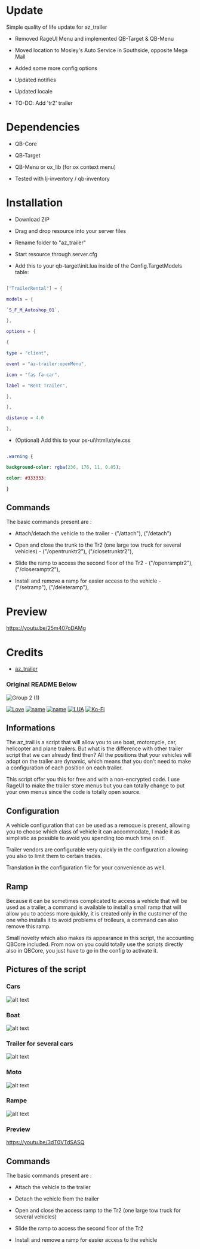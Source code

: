 
# Update

  

Simple quality of life update for az_trailer

* Removed RageUI Menu and implemented QB-Target & QB-Menu

* Moved location to Mosley's Auto Service in Southside, opposite Mega Mall

* Added some more config options

* Updated notifies

* Updated locale

* TO-DO: Add 'tr2' trailer

# Dependencies

* QB-Core

* QB-Target

* QB-Menu or ox_lib (for ox context menu)

* Tested with lj-inventory / qb-inventory


# Installation

* Download ZIP

* Drag and drop resource into your server files

* Rename folder to "az_trailer"

* Start resource through server.cfg

* Add this to your qb-target\init.lua inside of the Config.TargetModels table:

  

```lua

["TrailerRental"] = {

models = {

`S_F_M_Autoshop_01`,

},

options = {

{

type = "client",

event = "az-trailer:openMenu",

icon = "fas fa-car",

label = "Rent Trailer",

},

},

distance = 4.0

},
```

  

* (Optional)  Add  this  to  your  ps-ui\html\style.css

```css

.warning {

background-color: rgba(236, 176, 11, 0.85);

color: #333333;

}
```

  

## Commands

The basic commands present are :

- Attach/detach the vehicle to the trailer - ("/attach"), ("/detach")

- Open and close the trunk to the Tr2 (one large tow truck for several vehicles) - ("/opentrunktr2"), ("/closetrunktr2"),

- Slide the ramp to access the second floor of the Tr2 - ("/openramptr2"), ("/closeramptr2"),

- Install and remove a ramp for easier access to the vehicle - ("/setramp"), ("/deleteramp"),

  

# Preview

https://youtu.be/25m407oDAMg

  

# Credits

  

* [az_trailer](https://github.com/Azerothwav/Az_trailer)

  

### Original README Below

  

![Group 2 (1)](https://user-images.githubusercontent.com/76072277/197746206-2dd745ef-1605-4be4-9cc3-3197df5b4d1c.png)

  

[![Love](http://ForTheBadge.com/images/badges/built-with-love.svg)](https://github.com/Azerothwav) [![name](https://img.shields.io/badge/Discord-7289DA?style=for-the-badge&logo=discord&logoColor=white)](https://forum.cfx.re/t/realistic-vehicle-failure-repair-fix/4887760/2) [![name](https://img.shields.io/badge/YouTube-FF0000?style=for-the-badge&logo=youtube&logoColor=white)](https://www.youtube.com/channel/UCH7coJ4d1gqh8BMMHacGQ5A) [![LUA](https://img.shields.io/badge/Lua-2C2D72?style=for-the-badge&logo=lua&logoColor=white)](https://www.lua.org) [![Ko-Fi](https://img.shields.io/badge/Ko--fi-F16061?style=for-the-badge&logo=ko-fi&logoColor=white)](https://ko-fi.com/azeroth)

  

## Informations

The az_trail is a script that will allow you to use boat, motorcycle, car, helicopter and plane trailers. But what is the difference with other trailer script that we can already find then? All the positions that your vehicles will adopt on the trailer are dynamic, which means that you don't need to make a configuration of each position on each trailer.

This script offer you this for free and with a non-encrypted code. I use RageUI to make the trailer store menus but you can totally change to put your own menus since the code is totally open source.

  

## Configuration

A vehicle configuration that can be used as a remoque is present, allowing you to choose which class of vehicle it can accommodate, I made it as simplistic as possible to avoid you spending too much time on it!

Trailer vendors are configurable very quickly in the configuration allowing you also to limit them to certain trades.

Translation in the configuration file for your convenience as well.

  

## Ramp

Because it can be sometimes complicated to access a vehicle that will be used as a trailer, a command is available to install a small ramp that will allow you to access more quickly, it is created only in the customer of the one who installs it to avoid problems of trolleurs, a command can also remove this ramp.

Small novelty which also makes its appearance in this script, the accounting QBCore included. From now on you could totally use the scripts directly also in QBCore, you just have to go in the config to activate it.

  

## Pictures of the script

  

### Cars

![alt text](https://cdn.discordapp.com/attachments/912680553503948821/998900214884741140/auto.PNG?width=1440&height=611)

### Boat

![alt text](https://cdn.discordapp.com/attachments/912680553503948821/998900215190933555/bateau.PNG)

### Trailer for several cars

![alt text](https://cdn.discordapp.com/attachments/912680553503948821/998900215539044433/bigauto.PNG?width=1440&height=513)

### Moto

![alt text](https://cdn.discordapp.com/attachments/912680553503948821/998900215803293706/moto.PNG?width=1440&height=499)

### Rampe

![alt text](https://cdn.discordapp.com/attachments/912680553503948821/998900216193355817/rampe.PNG?width=1263&height=701)

### Preview

https://youtu.be/3dT0VTdSASQ

  

## Commands

The basic commands present are :

- Attach the vehicle to the trailer

- Detach the vehicle from the trailer

- Open and close the access ramp to the Tr2 (one large tow truck for several vehicles)

- Slide the ramp to access the second floor of the Tr2

- Install and remove a ramp for easier access to the vehicle
